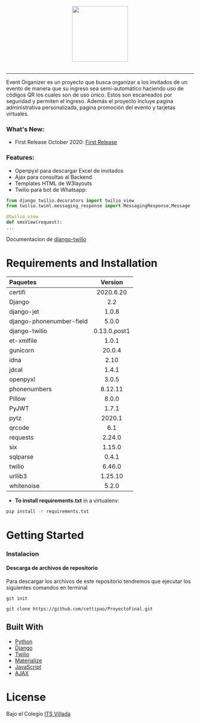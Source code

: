 
<p align="center">
  <img src="https://2.bp.blogspot.com/-p12HxfQddqg/Vg9qgr--eqI/AAAAAAAAAFA/66wfGkfqkd8/w1200-h630-p-k-no-nu/evento%2Blogo%2B%257Bevent%2Bproduction.jpg" width="150">
  <br />
  <br />

--------------------------------------------------------------------------------

Event Organizer es un proyecto que busca organizar a los invitados de un evento de manera que su ingreso sea semi-automático haciendo uso de códigos QR los cuales son de uso único. Estos son escaneados por seguridad y permiten el ingreso. Además el proyecto incluye pagina administrativa personalizada, pagina promoción del evento y tarjetas virtuales.



### What's New:

- First Release October 2020: [First Release](//github.com/cettipao/ProyectoFinal)


### Features:

- Openpyxl para descargar Excel de invitados
- Ajax para consultas al Backend
- Templates HTML de W3layouts
- Twilio para bot de Whatsapp:

```python
from django_twilio.decorators import twilio_view
from twilio.twiml.messaging_response import MessagingResponse,Message

@twilio_view
def smsView(request):
...
```
Documentacion de  [django-twilio](https://django-twilio.readthedocs.io/en/latest/)

# Requirements and Installation

| Paquetes | Version |
|:---|:---:|
| certifi| 2020.6.20 |
| Django| 2.2|
| django-jet| 1.0.8|
| django-phonenumber-field| 5.0.0|
| django-twilio| 0.13.0.post1|
| et-xmlfile| 1.0.1|
| gunicorn| 20.0.4|
| idna| 2.10|
| jdcal| 1.4.1|
| openpyxl| 3.0.5|
| phonenumbers| 8.12.11|
| Pillow| 8.0.0|
| PyJWT| 1.7.1|
| pytz| 2020.1|
| qrcode| 6.1|
| requests| 2.24.0|
| six| 1.15.0|
| sqlparse| 0.4.1|
| twilio| 6.46.0|
| urllib3| 1.25.10|
| whitenoise| 5.2.0|


* **To install requirements.txt** in a virtualenv:
```bash
pip install -r requirements.txt
```


# Getting Started

### Instalacion

#### Descarga de archivos de repositorio

Para descargar los archivos de este repositorio tendremos que ejecutar los siguientes comandos en terminal
```
git init

git clone https://github.com/cettipao/ProyectoFinal.git
```

## Built With

* [Python](https://www.python.org/)
* [Django](https://www.djangoproject.com/)
* [Twilio](https://twilio.com/)
* [Materialize](https://materializecss.com/)
* [JavaScript](https://www.javascript.com/)
* [AJAX](https://api.jquery.com/jquery.ajax/)
# License

Bajo el Colegio [ITS Villada](https://www.itsv.edu.ar/)

